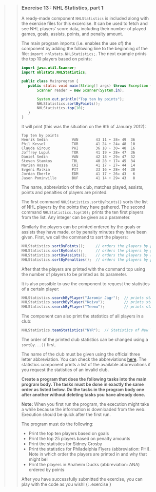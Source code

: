 >>### Exercise 13 : NHL Statistics, part 1
>>
>>A ready-made component `NHLStatistics` is included along with the exercise files for this excercise. It can be used to fetch and see NHL players' score data, including their number of played games, goals, assists, points, and penalty amount.
>>
>>The main program imports (i.e. enables the use of) the component by adding the following line to the beginning of the file: `import nhlstats.NHLStatistics;`. The next example prints the top 10 players based on points:
>>
>>```java
>>import java.util.Scanner;
>>import nhlstats.NHLStatistics;
>>
>>public class Mainprogram {
>>    public static void main(String[] args) throws Exception {
>>        Scanner reader = new Scanner(System.in);
>>
>>        System.out.println("Top ten by points");
>>        NHLStatistics.sortByPoints();
>>        NHLStatistics.top(10);
>>    }
>>}
>>```
>>
>> It will print (this was the situation on the 9th of January 2012):
>>
>>```output
>>Top ten by points
>>Henrik Sedin           VAN        43 11 + 38= 49  36
>>Phil Kessel            TOR        41 24 + 24= 48  10
>>Claude Giroux          PHI        36 18 + 30= 48  16
>>Joffrey Lupul          TOR        41 19 + 28= 47  36
>>Daniel Sedin           VAN        42 18 + 29= 47  32
>>Steven Stamkos         TBL        40 28 + 17= 45  34
>>Marian Hossa           CHI        41 17 + 27= 44  14
>>Evgeni Malkin          PIT        33 16 + 28= 44  30
>>Jordan Eberle          EDM        41 17 + 26= 43   6
>>Jason Pominville       BUF        41 14 + 29= 43   8
>>```
>>
>>The name, abbreviation of the club, matches played, assists, points and penalties of players are printed.
>>
>>The first command `NHLStatistics.sortByPoints()` sorts the list of NHL players by the points they have gathered. The second command `NHLStatistics.top(10);` prints the ten first players from the list. Any integer can be given as a parameter.
>>
>>Similarly the players can be printed ordered by the goals or assists they have made, or by penalty minutes they have been given. First, we call the command to sort the players:
>>
>>```java
>>NHLStatistics.sortByPoints();     // orders the players by points
>>NHLStatistics.sortByGoals();      // orders the players by goals
>>NHLStatistics.sortByAssists();    // orders the players by assists
>>NHLStatistics.sortByPenalties();  // orders the players by penalty minutes
>>```
>>
>>After that the players are printed with the command top using the number of players to be printed as its parameter.
>>
>>It is also possible to use the component to request the statistics of a certain player:
>>
>>```java
>>NHLStatistics.searchByPlayer("Jaromir Jagr");  // prints stats of Jaromir Jagr
>>NHLStatistics.searchByPlayer("Koivu");         // prints stats of Mikko Koivu and Saku Koivu
>>NHLStatistics.searchByPlayer("Teemu");         // prints stats of all players named Teemu
>>```
>>
>>The component can also print the statistics of all players in a club:
>>
>>```java
>>NHLStatistics.teamStatistics("NYR");  // Statistics of New York Rangers
>>```
>>
>>The order of the printed club statistics can be changed using a `sortBy...()` first.
>>
>>The name of the club must be given using the official three letter abbreviation. You can check the abbreviations [here](http://everything2.com/title/Ice+hockey+acronyms+and+abbreviations). The statistics component prints a list of the available abbreviations if you request the statistics of an invalid club.
>>
>> **Create a program that does the following tasks into the main program body. The tasks must be done in exactly the same order as listed below. Do the tasks in the program body one after another without deleting tasks you have already done.**
>>
>>**Note:** When you first run the program, the execution might take a while because the information is downloaded from the web. Execution should be quick after the first run.
>> 
>> The program must do the following:
>> * Print the top ten players based on goals
>> * Print the top 25 players based on penalty amounts
>> * Print the statistics for Sidney Crosby
>> * Print the statistics for Philadelphia Flyers (abbreviation: PHI). Note in which order the players are printed in and why that might be!
>> * Print the players in Anaheim Ducks (abbreviation: ANA) ordered by points
>>
>> After you have successfully submitted the exercise, you can play with the code as you wish!
>{: .exercise }